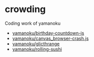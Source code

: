 # crowding
Coding work of yamanoku

- [yamanoku/birthday-countdown-js](https://github.com/yamanoku/birthday-countdown-js)
- [yamanoku/canvas_browser-crash.js](https://github.com/yamanoku/canvas_browser-crash.js)
- [yamanoku/glicthrange](https://github.com/yamanoku/glicthrange)
- [yamanoku/rolling-sushi](https://github.com/yamanoku/rolling-sushi)
